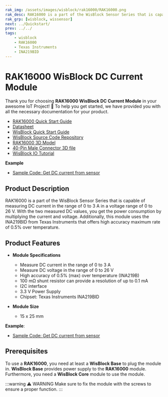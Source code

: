 ```yaml
---
rak_img: /assets/images/wisblock/rak16000/RAK16000.png
rak_desc: RAK16000 is a part of the WisBlock Sensor Series that is capable of measuring DC current in the range of 0 to 3A in a voltage range of 0 to 26V.
rak_grp: [wisblock, wissensor]
next: ../Quickstart/
prev: ../../
tags:
    - wisblock
    - RAK16000
    - Texas Instruments
    - INA219BID
---
```



# RAK16000 WisBlock DC Current Module

Thank you for choosing **RAK16000 WisBlock DC Current Module** in your awesome IoT Project! 🎉 To help you get started, we have provided you with all the necessary documentation for your product.

* [RAK16000 Quick Start Guide](../Quickstart)
* [Datasheet](../Datasheet/)
* <a href="../../Quickstart/" target="_blank">WisBlock Quick Start Guide</a>
* [WisBlock Source Code Repository](https://github.com/RAKWireless/WisBlock/)
* [RAK16000 3D Model](https://downloads.rakwireless.com/3D_File/WisBlock/3D_RAK16000.stp)
* [40-Pin Male Connector 3D file](https://downloads.rakwireless.com/3D_File/Accessory/WisConnector/M40S1003K6M.stp)
* [WisBlock IO Tutorial](https://docs.rakwireless.com/Knowledge-Hub/Learn/WisBlock-IO-Tutorial/)

**Example**
* [Sample Code: Get DC current from sensor](https://github.com/RAKWireless/WisBlock/tree/master/examples/common/IO/RAK16000_DcCurrent_INA219)


## Product Description

RAK16000 is a part of the WisBlock Sensor Series that is capable of measuring DC current in the range of 0 to 3&nbsp;A in a voltage range of 0 to 26&nbsp;V. With the two measured DC values, you get the power consumption by multiplying the current and voltage. Additionally, this module uses the INA219BID from Texas Instruments that offers high accuracy maximum rate of 0.5% over temperature.


## Product Features

* **Module Specifications**

  * Measure DC current in the range of 0 to 3&nbsp;A
  * Measure DC voltage in the range of 0 to 26&nbsp;V
  * High accuracy of 0.5% (max) over temperature (INA219B)
  * 100&nbsp;mΩ shunt resistor can provide a resolution of up to 0.1&nbsp;mA
  * I2C interface
  * 3.3&nbsp;V Power Supply
  * Chipset: Texas Instruments INA219BID

* **Module Size**
    * 15 x 25&nbsp;mm


**Example**:

* [Sample Code: Get DC current from sensor](https://github.com/RAKWireless/WisBlock/tree/master/examples/common/IO/RAK16000_DcCurrent_INA219)

## Prerequisites

To use a **RAK16000**, you need at least a **WisBlock Base** to plug the module in. **WisBlock Base** provides power supply to the **RAK16000** module. Furthermore, you need a **WisBlock Core** module to use the module.

:::warning ⚠️ WARNING
Make sure to fix the module with the screws to ensure a proper function.
:::
